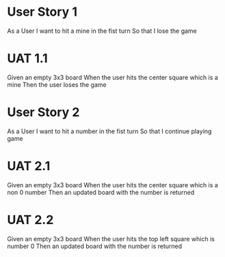# User Story 1

As a User
I want to hit a mine in the fist turn
So that I lose the game

# UAT 1.1

Given an empty 3x3 board
When the user hits the center square which is a mine
Then the user loses the game

# User Story 2

As a User
I want to hit a number in the fist turn
So that I continue playing game

# UAT 2.1

Given an empty 3x3 board
When the user hits the center square which is a non 0 number
Then an updated board with the number is returned

# UAT 2.2

Given an empty 3x3 board
When the user hits the top left square which is number 0
Then an updated board with the number is returned
